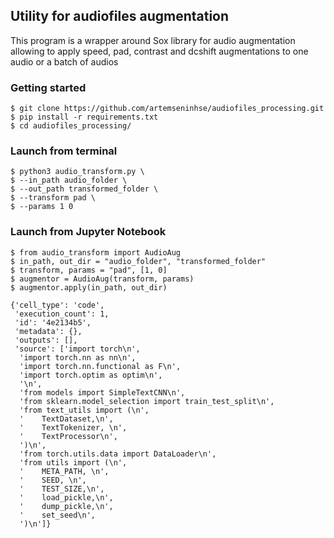 ## Utility for audiofiles augmentation

This program is a wrapper around Sox library for audio augmentation allowing to apply speed, pad, contrast and dcshift augmentations to one audio or a batch of audios


### Getting started
```
$ git clone https://github.com/artemseninhse/audiofiles_processing.git
$ pip install -r requirements.txt
$ cd audiofiles_processing/
```

### Launch from terminal
```
$ python3 audio_transform.py \
$ --in_path audio_folder \
$ --out_path transformed_folder \
$ --transform pad \
$ --params 1 0
```

### Launch from Jupyter Notebook
```
$ from audio_transform import AudioAug
$ in_path, out_dir = "audio_folder", "transformed_folder"
$ transform, params = "pad", [1, 0]
$ augmentor = AudioAug(transform, params)
$ augmentor.apply(in_path, out_dir)
```

```
{'cell_type': 'code',
 'execution_count': 1,
 'id': '4e2134b5',
 'metadata': {},
 'outputs': [],
 'source': ['import torch\n',
  'import torch.nn as nn\n',
  'import torch.nn.functional as F\n',
  'import torch.optim as optim\n',
  '\n',
  'from models import SimpleTextCNN\n',
  'from sklearn.model_selection import train_test_split\n',
  'from text_utils import (\n',
  '    TextDataset,\n',
  '    TextTokenizer, \n',
  '    TextProcessor\n',
  ')\n',
  'from torch.utils.data import DataLoader\n',
  'from utils import (\n',
  '    META_PATH, \n',
  '    SEED, \n',
  '    TEST_SIZE,\n',
  '    load_pickle,\n',
  '    dump_pickle,\n',
  '    set_seed\n',
  ')\n']}
```

